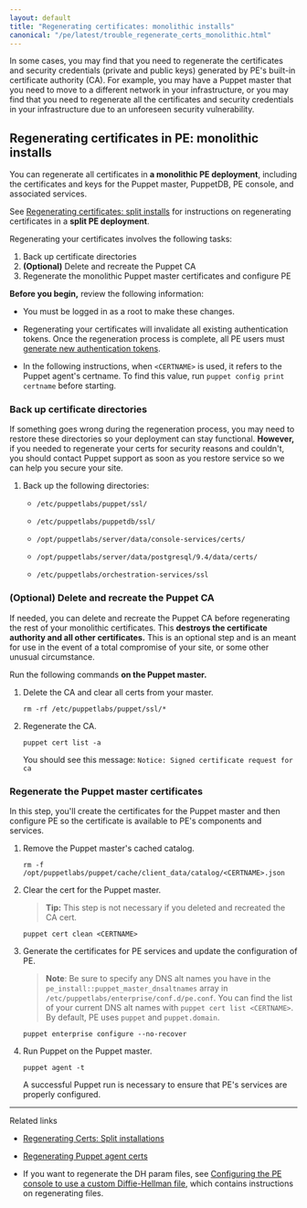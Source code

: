 ```yaml
---
layout: default
title: "Regenerating certificates: monolithic installs"
canonical: "/pe/latest/trouble_regenerate_certs_monolithic.html"
---
```


In some cases, you may find that you need to regenerate the certificates and security credentials (private and public keys) generated by PE's built-in certificate authority (CA). For example, you may have a Puppet master that you need to move to a different network in your infrastructure, or you may find that you need to regenerate all the certificates and security credentials in your infrastructure due to an unforeseen security vulnerability.

## Regenerating certificates in PE: monolithic installs

You can regenerate all certificates in **a monolithic PE deployment**, including the certificates and keys for the Puppet master, PuppetDB, PE console, and associated services.

See [Regenerating certificates: split installs](./trouble_regenerate_certs_split.html) for instructions on regenerating certificates in a **split PE deployment**.

Regenerating your certificates involves the following tasks:

1. Back up certificate directories
2. **(Optional)** Delete and recreate the Puppet CA
3. Regenerate the monolithic Puppet master certificates and configure PE

**Before you begin,** review the following information:

- You must be logged in as a root to make these changes.

- Regenerating your certificates will invalidate all existing authentication tokens. Once the regeneration process is complete, all PE users must [generate new authentication tokens](./rbac_token_auth.html).

- In the following instructions, when `<CERTNAME>` is used, it refers to the Puppet agent's certname. To find this value, run `puppet config print certname` before starting.

### Back up certificate directories

If something goes wrong during the regeneration process, you may need to restore these directories so your deployment can stay functional. **However,** if you needed to regenerate your certs for security reasons and couldn't, you should contact Puppet support as soon as you restore service so we can help you secure your site.

1. Back up the following directories:

   * `/etc/puppetlabs/puppet/ssl/`

   * `/etc/puppetlabs/puppetdb/ssl/`

   * `/opt/puppetlabs/server/data/console-services/certs/`

   * `/opt/puppetlabs/server/data/postgresql/9.4/data/certs/`

   * `/etc/puppetlabs/orchestration-services/ssl`

### **(Optional)** Delete and recreate the Puppet CA

If needed, you can delete and recreate the Puppet CA before regenerating the rest of your monolithic certificates. This **destroys the certificate authority and all other certificates.** This is an optional step and is an meant for use in the event of a total compromise of your site, or some other unusual circumstance.

Run the following commands **on the Puppet master.**

1. Delete the CA and clear all certs from your master.

   ~~~
   rm -rf /etc/puppetlabs/puppet/ssl/*
   ~~~

2. Regenerate the CA.

   ~~~
   puppet cert list -a
   ~~~

   You should see this message: `Notice: Signed certificate request for ca`


### Regenerate the Puppet master certificates

In this step, you'll create the certificates for the Puppet master and then configure PE so the certificate is available to PE's components and services.

1. Remove the Puppet master's cached catalog.

   ~~~
   rm -f /opt/puppetlabs/puppet/cache/client_data/catalog/<CERTNAME>.json
   ~~~

2. Clear the cert for the Puppet master.

   >**Tip:** This step is not necessary if you deleted and recreated the CA cert.

   ~~~
   puppet cert clean <CERTNAME>
   ~~~

3. Generate the certificates for PE services and update the configuration of PE.

   >**Note**: Be sure to specify any DNS alt names you have in the `pe_install::puppet_master_dnsaltnames` array in `/etc/puppetlabs/enterprise/conf.d/pe.conf`. You can find the list of your current DNS alt names with `puppet cert list <CERTNAME>`. By default, PE uses `puppet` and `puppet.domain`.

   ~~~
   puppet enterprise configure --no-recover
   ~~~

4. Run Puppet on the Puppet master.

   ~~~
   puppet agent -t
   ~~~

   A successful Puppet run is necessary to ensure that PE's services are properly configured.


***********

Related links

- [Regenerating Certs: Split installations](./trouble_regnerate_certs_split.html)

- [Regenerating Puppet agent certs](./agent_cert_regen.html)

- If you want to regenerate the DH param files, see [Configuring the PE console to use a custom Diffie-Hellman file](./trouble_dh_generate.html), which contains instructions on regenerating files.
